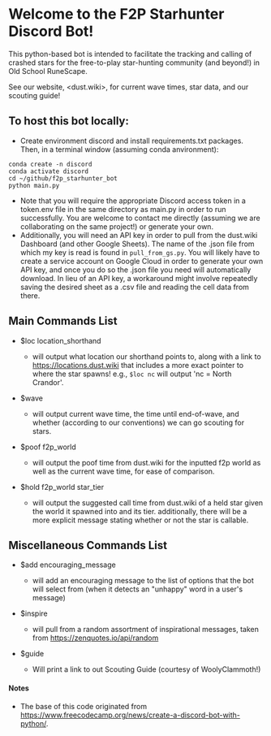 # Welcome to the F2P Starhunter Discord Bot!
This python-based bot is intended to facilitate the tracking and calling of crashed stars for the free-to-play star-hunting community (and beyond!) in Old School RuneScape. 

See our website, <dust.wiki>, for current wave times, star data, and our scouting guide!

## To host this bot locally:
* Create environment discord and install requirements.txt packages. Then, in a terminal window (assuming conda anvironment):
```
conda create -n discord
conda activate discord
cd ~/github/f2p_starhunter_bot
python main.py
```

  * Note that you will require the appropriate Discord access token in a token.env file in the same directory as main.py in order to run successfully. You are welcome to contact me directly (assuming we are collaborating on the same project!) or generate your own.
  * Additionally, you will need an API key in order to pull from the dust.wiki Dashboard (and other Google Sheets). The name of the .json file from which my key is read is found in `pull_from_gs.py`. You will likely have to create a service account on Google Cloud in order to generate your own API key, and once you do so the .json file you need will automatically download. In lieu of an API key, a workaround might involve repeatedly saving the desired sheet as a .csv file and reading the cell data from there.

## Main Commands List
* $loc location_shorthand
    * will output what location our shorthand points to, along with a link to https://locations.dust.wiki that includes a more exact pointer to where the star spawns! e.g., `$loc nc` will output 'nc = North Crandor'.

* $wave
    * will output current wave time, the time until end-of-wave, and whether (according to our conventions) we can go scouting for stars.
    
* $poof f2p_world
    * will output the poof time from dust.wiki for the inputted f2p world as well as the current wave time, for ease of comparison.

* $hold f2p_world star_tier
    * will output the suggested call time from dust.wiki of a held star given the world it spawned into and its tier. additionally, there will be a more explicit message stating whether or not the star is callable.

## Miscellaneous Commands List

* $add encouraging_message
    * will add an encouraging message to the list of options that the bot will select from (when it detects an "unhappy" word in a user's message)

* $inspire
    * will pull from a random assortment of inspirational messages, taken from https://zenquotes.io/api/random

* $guide
    * Will print a link to out Scouting Guide (courtesy of WoolyClammoth!)
    

#### Notes

* The base of this code originated from https://www.freecodecamp.org/news/create-a-discord-bot-with-python/.